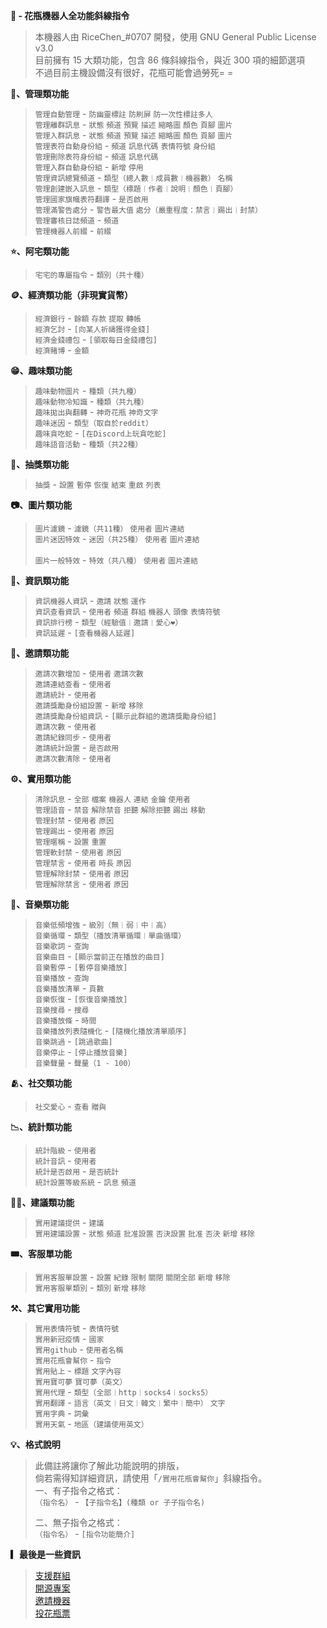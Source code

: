 **🌸 - 花瓶機器人全功能斜線指令**<br />
> 本機器人由 RiceChen_#0707 開發，使用 GNU General Public License v3.0<br />
> 目前擁有 15 大類功能，包含 86 條斜線指令，與近 300 項的細節選項<br />
> 不過目前主機設備沒有很好，花瓶可能會過勞死= =<br />

**🛑、管理類功能**<br />
> ` 管理自動管理 ` - ` 防幽靈標註 ` ` 防刷屏 ` ` 防一次性標註多人 `<br />
> ` 管理離群訊息 ` - ` 狀態 ` ` 頻道 ` ` 預覽 ` ` 描述 ` ` 縮略圖 ` ` 顏色 ` ` 頁腳 ` ` 圖片 `<br />
> ` 管理入群訊息 ` - ` 狀態 ` ` 頻道 ` ` 預覽 ` ` 描述 ` ` 縮略圖 ` ` 顏色 ` ` 頁腳 ` ` 圖片 `<br />
> ` 管理表符自動身份組 ` - ` 頻道 ` ` 訊息代碼 ` ` 表情符號 ` ` 身份組 `<br />
> ` 管理刪除表符身份組 ` - ` 頻道 ` ` 訊息代碼 `<br />
> ` 管理入群自動身份組 ` - ` 新增 ` ` 停用 `<br />
> ` 管理資訊總覽頻道 ` - ` 類型（總人數︱成員數︱機器數） ` ` 名稱 `<br />
> ` 管理創建嵌入訊息 ` - ` 類型（標題︱作者︱說明︱顏色︱頁腳） `<br />
> ` 管理國家旗幟表符翻譯 ` - ` 是否啟用 `<br />
> ` 管理滿警告處分 ` - ` 警告最大值 ` ` 處分（嚴重程度：禁言︱踢出︱封禁） `<br />
> ` 管理審核日誌頻道 ` - ` 頻道 `<br />
> ` 管理機器人前綴 ` - ` 前綴 `<br />

**⭐、阿宅類功能**<br />
> ` 宅宅的專屬指令 ` - ` 類別（共十種） `<br />

**🪙、經濟類功能（非現實貨幣）**<br />
> ` 經濟銀行 ` - ` 餘額 ` ` 存款 ` ` 提取 ` ` 轉帳 `<br />
> ` 經濟乞討 ` - ` [向某人祈禱獲得金錢] `<br />
> ` 經濟金錢禮包 ` - ` [領取每日金錢禮包] `<br />
> ` 經濟賭博 ` - ` 金額 `<br />

**😁、趣味類功能**<br />
> ` 趣味動物圖片 ` - ` 種類（共九種） `<br />
> ` 趣味動物冷知識 ` - ` 種類（共九種） `<br />
> ` 趣味拋出與翻轉 ` - ` 神奇花瓶 ` ` 神奇文字 `<br />
> ` 趣味迷因 ` - ` 類型（取自於reddit） `<br />
> ` 趣味貪吃蛇 ` - ` [在Discord上玩貪吃蛇] `<br />
> ` 趣味語音活動 ` - ` 種類（共22種） `<br />

**🎉、抽獎類功能**<br />
> ` 抽獎 ` - ` 設置 ` ` 暫停 ` ` 恢復 ` ` 結束 ` ` 重啟 ` ` 列表 `<br />

**📷、圖片類功能**<br />
> ` 圖片濾鏡 ` - ` 濾鏡（共11種） ` ` 使用者 ` ` 圖片連結 `<br />
> ` 圖片迷因特效 ` - ` 迷因（共25種） ` ` 使用者 ` ` 圖片連結 `<br /><br />
> ` 圖片一般特效 ` - ` 特效（共八種） ` ` 使用者 ` ` 圖片連結 `<br />

**💁、資訊類功能**<br />
> ` 資訊機器人資訊 ` - ` 邀請 ` ` 狀態 ` ` 運作 `<br />
> ` 資訊查看資訊 ` - ` 使用者 ` ` 頻道 ` ` 群組 ` ` 機器人 ` ` 頭像 ` ` 表情符號 `<br />
> ` 資訊排行榜 ` - ` 類型（經驗值︱邀請︱愛心❤️） `<br />
> ` 資訊延遲 ` - ` [查看機器人延遲] `<br />

**📨、邀請類功能**<br />
> ` 邀請次數增加 ` - ` 使用者 ` ` 邀請次數 `<br />
> ` 邀請連結查看 ` - ` 使用者 `<br />
> ` 邀請統計 ` - ` 使用者 `<br />
> ` 邀請獎勵身份組設置 ` - ` 新增 ` ` 移除 `<br />
> ` 邀請獎勵身份組資訊 ` - ` [顯示此群組的邀請獎勵身份組] `<br />
> ` 邀請次數 ` - ` 使用者 `<br />
> ` 邀請紀錄同步 ` - ` 使用者 `<br />
> ` 邀請統計設置 ` - ` 是否啟用 `<br />
> ` 邀請次數清除 ` - ` 使用者 `<br />

**⚙️、實用類功能**<br />
> ` 清除訊息 ` - ` 全部 ` ` 檔案 ` ` 機器人 ` ` 連結 ` ` 金鑰 ` ` 使用者 `<br />
> ` 管理語音 ` - ` 禁音 ` ` 解除禁音 ` ` 拒聽 ` ` 解除拒聽 ` ` 踢出 ` ` 移動 ` <br />
> ` 管理封禁 ` - ` 使用者 ` ` 原因 `<br />
> ` 管理踢出 ` - ` 使用者 ` ` 原因 `<br />
> ` 管理暱稱 ` - ` 設置 ` ` 重置 `<br />
> ` 管理軟封禁 ` - ` 使用者 ` ` 原因 `<br />
> ` 管理禁言 ` - ` 使用者 ` ` 時長 ` ` 原因 `<br />
> ` 管理解除封禁 ` - ` 使用者 ` ` 原因 `<br />
> ` 管理解除禁言 ` - ` 使用者 ` ` 原因 `<br />

**🎵、音樂類功能**<br />
> ` 音樂低頻增強 ` - ` 級別（無︱弱︱中︱高） `<br />
> ` 音樂循環 ` - ` 類型（播放清單循環︱單曲循環） `<br />
> ` 音樂歌詞 ` - ` 查詢 `<br />
> ` 音樂曲目 ` - ` [顯示當前正在播放的曲目] `<br />
> ` 音樂暫停 ` - ` [暫停音樂播放] `<br />
> ` 音樂播放 ` - ` 查詢 `<br />
> ` 音樂播放清單 ` - ` 頁數 `<br />
> ` 音樂恢復 ` - ` [恢復音樂播放] `<br />
> ` 音樂搜尋 ` - ` 搜尋 `<br />
> ` 音樂播放條 ` - ` 時間 `<br />
> ` 音樂播放列表隨機化 ` - ` [隨機化播放清單順序] `<br />
> ` 音樂跳過 ` - ` [跳過歌曲] `<br />
> ` 音樂停止 ` - ` [停止播放音樂] `<br />
> ` 音樂聲量 ` - ` 聲量（1 - 100） `<br />

**🫂、社交類功能**<br />
> ` 社交愛心 ` - ` 查看 ` ` 贈與 `<br />

**📉、統計類功能**<br />
> ` 統計階級 ` - ` 使用者 `<br />
> ` 統計音訊 ` - ` 使用者 `<br />
> ` 統計是否啟用 ` - ` 是否統計 `<br />
> ` 統計設置等級系統 ` - ` 訊息 ` ` 頻道 `<br />

**🙋‍♂️、建議類功能**<br />
> ` 實用建議提供 ` - ` 建議 `<br />
> ` 實用建議設置 ` - ` 狀態 ` ` 頻道 ` ` 批准設置 ` ` 否決設置 ` ` 批准 ` ` 否決 ` ` 新增 ` ` 移除 `<br />

**🎟、客服單功能**<br />
> ` 實用客服單設置 ` - ` 設置 ` ` 紀錄 ` ` 限制 ` ` 關閉 ` ` 關閉全部 ` ` 新增 ` ` 移除 `<br />
> ` 實用客服單類別 ` - ` 類別 ` ` 新增 ` ` 移除 `<br />

**⚒️、其它實用功能**<br />
> ` 實用表情符號 ` - ` 表情符號 `<br />
> ` 實用新冠疫情 ` - ` 國家 `<br />
> ` 實用github ` - ` 使用者名稱 `<br />
> ` 實用花瓶會幫你 ` - ` 指令 `<br />
> ` 實用貼上 ` - ` 標題 ` ` 文字內容 `<br />
> ` 實用寶可夢 ` ` 寶可夢（英文） `<br />
> ` 實用代理 ` - ` 類型（全部︱http︱socks4︱socks5） `<br />
> ` 實用翻譯 ` - ` 語言（英文︱日文︱韓文︱繁中︱簡中） ` ` 文字 `<br />
> ` 實用字典 ` - ` 詞彙 `<br />
> ` 實用天氣 ` - ` 地區（建議使用英文） `<br />

**💡、格式說明**<br />
> 此備註將讓你了解此功能說明的排版，<br />
> 倘若需得知詳細資訊，請使用「` /實用花瓶會幫你 `」斜線指令。<br />
> 一、有子指令之格式：<br />
> ` （指令名） ` - ` 【子指令名】(種類 or 子子指令名) `<br />
> 
> 二、無子指令之格式：<br />
>  ` （指令名） ` - ` [指令功能簡介] `<br />

**▎最後是一些資訊**<br />
> [支援群組](https://discord.gg/c4tKJME4hE)<br />
> [開源專案](https://github.com/RICE0707/Elysia_Bot)<br />
> [邀請機器](https://discord.com/api/oauth2/authorize?client_id=1032948551107497994&permissions=8&scope=bot)<br />
> [投花瓶票](https://discordservers.tw/bots/1032948551107497994)
